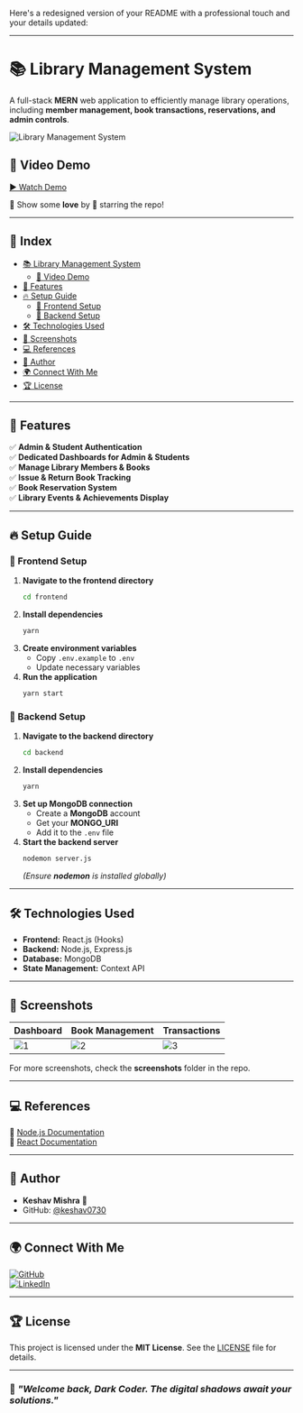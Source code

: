 Here's a redesigned version of your README with a professional touch and your details updated:  

---

# 📚 Library Management System  

A full-stack **MERN** web application to efficiently manage library operations, including **member management, book transactions, reservations, and admin controls**.  

![Library Management System](https://user-images.githubusercontent.com/73348574/205624307-6a1b18fa-5ef7-4de9-b141-9225eca62c6c.png)  

## 🎥 Video Demo  

[▶ Watch Demo](https://drive.google.com/file/d/1gddUdOE41WaEyY4OWoJtDa0l6VJZTg94/view?usp=sharing)  

💖 Show some **love** by 🌟 starring the repo!  

---

## 📝 Index  

- [📚 Library Management System](#-library-management-system)  
  - [🎥 Video Demo](#-video-demo)  
- [🚀 Features](#-features)  
- [🔥 Setup Guide](#-setup-guide)  
  - [🍧 Frontend Setup](#-frontend-setup)  
  - [🍿 Backend Setup](#-backend-setup)  
- [🛠 Technologies Used](#-technologies-used)  
- [📸 Screenshots](#-screenshots)  
- [💻 References](#-references)  
- [📝 Author](#-author)  
- [🌍 Connect With Me](#-connect-with-me)  
- [🏆 License](#-license)  

---

## 🚀 Features  

✅ **Admin & Student Authentication**  
✅ **Dedicated Dashboards for Admin & Students**  
✅ **Manage Library Members & Books**  
✅ **Issue & Return Book Tracking**  
✅ **Book Reservation System**  
✅ **Library Events & Achievements Display**  

---

## 🔥 Setup Guide  

### 🍧 Frontend Setup  

1. **Navigate to the frontend directory**  
   ```bash
   cd frontend
   ```  
2. **Install dependencies**  
   ```bash
   yarn
   ```  
3. **Create environment variables**  
   - Copy `.env.example` to `.env`  
   - Update necessary variables  
4. **Run the application**  
   ```bash
   yarn start
   ```  

### 🍿 Backend Setup  

1. **Navigate to the backend directory**  
   ```bash
   cd backend
   ```  
2. **Install dependencies**  
   ```bash
   yarn
   ```  
3. **Set up MongoDB connection**  
   - Create a **MongoDB** account  
   - Get your **MONGO_URI**  
   - Add it to the `.env` file  
4. **Start the backend server**  
   ```bash
   nodemon server.js
   ```  
   *(Ensure **nodemon** is installed globally)*  

---

## 🛠 Technologies Used  

- **Frontend:** React.js (Hooks)  
- **Backend:** Node.js, Express.js  
- **Database:** MongoDB  
- **State Management:** Context API  

---

## 📸 Screenshots  

| Dashboard | Book Management | Transactions |  
|-----------|----------------|--------------|  
| ![1](https://user-images.githubusercontent.com/73348574/205623377-999c0de5-6796-4100-85e6-96e3e7d4fb77.png) | ![2](https://user-images.githubusercontent.com/73348574/205632416-bfcc2c19-3f70-4688-bb7e-0ccd83be3038.png) | ![3](https://user-images.githubusercontent.com/73348574/205632598-6b009820-20ec-4e9f-92bf-00af92d4f1a4.png) |  

For more screenshots, check the **screenshots** folder in the repo.  

---

## 💻 References  

📌 [Node.js Documentation](https://nodejs.org/en/docs/)  
📌 [React Documentation](https://reactjs.org/docs/getting-started.html)  

---

## 📝 Author  

- **Keshav Mishra** 🦇  
- GitHub: [@keshav0730](https://github.com/keshav0730)  

---

## 🌍 Connect With Me  

[![GitHub](https://img.shields.io/badge/GitHub-Keshav0730-181717?style=for-the-badge&logo=github)](https://github.com/keshav0730)  
[![LinkedIn](https://img.shields.io/badge/LinkedIn-KeshavMishra-blue?style=for-the-badge&logo=linkedin)](https://www.linkedin.com/in/keshav-k-mishra-b3089b165/)  

---

## 🏆 License  

This project is licensed under the **MIT License**. See the [LICENSE](LICENSE) file for details.  

---

### 🚀 _"Welcome back, Dark Coder. The digital shadows await your solutions."_  
